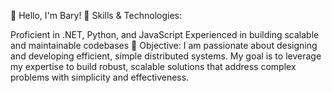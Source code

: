 👋 Hello, I'm Bary!
🔧 Skills & Technologies:

Proficient in .NET, Python, and JavaScript
Experienced in building scalable and maintainable codebases
🎯 Objective: I am passionate about designing and developing efficient, simple distributed systems. My goal is to leverage my expertise to build robust, scalable solutions that address complex problems with simplicity and effectiveness.
